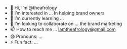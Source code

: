 - 👋 Hi, I’m @theafrology 
- 👀 I’m interested in ... In helping brand owners
- 🌱 I’m currently learning ... 
- 💞️ I’m looking to collaborate on ... the brand marketing
- 📫 How to reach me ... Iamtheafrology@gmail.com
- 😄 Pronouns: ...
- ⚡ Fun fact: ...

<!---
theafrology/theafrology is a ✨ special ✨ repository because its `README.md` (this file) appears on your GitHub profile.
You can click the Preview link to take a look at your changes.
--->

